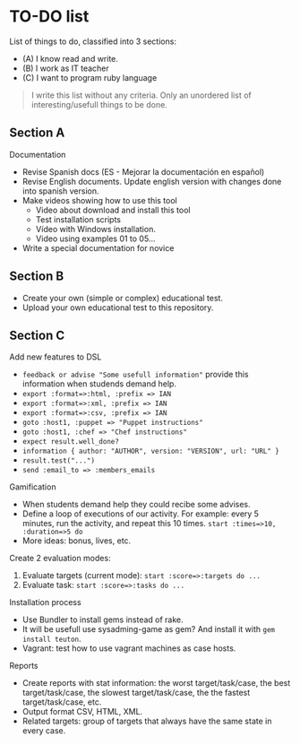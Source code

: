 
# TO-DO list

List of things to do, classified into 3 sections:
* (A) I know read and write.
* (B) I work as IT teacher
* (C) I want to program ruby language

> I write this list without any criteria.
> Only an unordered list of interesting/usefull things to be done.

## Section A

Documentation

* Revise Spanish docs (ES - Mejorar la documentación en español)
* Revise English documents. Update english version with changes done into spanish version.
* Make videos showing how to use this tool
    * Video about download and install this tool
    * Test installation scripts
    * Vídeo with Windows installation.
    * Video using examples 01 to 05...
* Write a special documentation for novice

## Section B

* Create your own (simple or complex) educational test.
* Upload your own educational test to this repository.

## Section C

Add new features to DSL
* `feedback or advise "Some usefull information"` provide this information when studends demand help.
* `export :format=>:html, :prefix => IAN`
* `export :format=>:xml, :prefix => IAN`
* `export :format=>:csv, :prefix => IAN`
* `goto :host1, :puppet => "Puppet instructions"`
* `goto :host1, :chef => "Chef instructions"`
* `expect result.well_done?`
* `information { author: "AUTHOR", version: "VERSION", url: "URL" }`
* `result.test("...")`
* `send :email_to => :members_emails`

Gamification
* When students demand help they could recibe some advises.
* Define a loop of executions of our activity. For example:
  every 5 minutes, run the activity, and repeat this 10 times.
  `start :times=>10, :duration=>5 do`      
* More ideas: bonus, lives, etc.

Create 2 evaluation modes:
1. Evaluate targets (current mode): `start :score=>:targets do ...`
1. Evaluate task: `start :score=>:tasks do ...`

Installation process
* Use Bundler to install gems instead of rake.
* It will be usefull use sysadming-game as gem? And install it with `gem install teuton`.
* Vagrant: test how to use vagrant machines as case hosts.

Reports
* Create reports with stat information: the worst target/task/case,
  the best target/task/case, the slowest target/task/case, the
  the fastest target/task/case, etc.
* Output format CSV, HTML, XML.
* Related targets: group of targets that always have the same state
  in every case.
